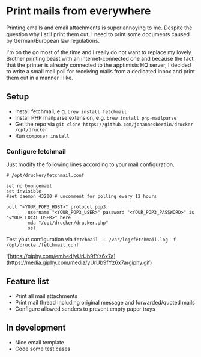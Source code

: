 # Print mails from everywhere

Printing emails and email attachments is super annoying to me. Despite the question why I still print them out, I need to print some documents caused by German/European law regulations.

I'm on the go most of the time and I really do not want to replace my lovely Brother printing beast with an internet-connected one and because the fact that the printer is already connected to the apptimists HQ server, I decided to write a small mail poll for receiving mails from a dedicated inbox and print them out in a manner I like.

## Setup
- Install fetchmail, e.g. `brew install fetchmail`
- Install PHP mailparse extension, e.g. `brew install php-mailparse`
- Get the repo via `git clone https://github.com/johannesberdin/drucker /opt/drucker`
- Run `composer install`

### Configure fetchmail

Just modify the following lines according to your mail configuration.
```
# /opt/drucker/fetchmail.conf

set no bouncemail
set invisible
#set daemon 43200 # uncomment for polling every 12 hours

poll "<YOUR_POP3_HOST>" protocol pop3:
        username "<YOUR_POP3_USER>" password "<YOUR_POP3_PASSWORD>" is "<YOUR_LOCAL_USER>" here
        mda "/opt/drucker/drucker.php"
        ssl
```
Test your configuration via `fetchmail -L /var/log/fetchmail.log -f /opt/drucker/fetchmail.conf`

![https://giphy.com/embed/yUrUb9fYz6x7a](https://media.giphy.com/media/yUrUb9fYz6x7a/giphy.gif)

## Feature list
- Print all mail attachments
- Print mail thread including original message and forwarded/quoted mails
- Configure allowed senders to prevent empty paper trays

## In development
- Nice email template
- Code some test cases
